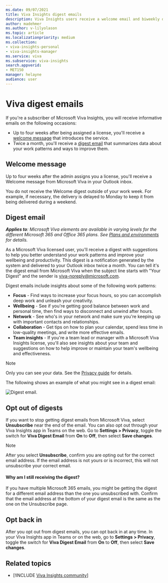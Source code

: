 ```yaml
---
ms.date: 09/07/2021
title: Viva Insights digest emails
description: Viva Insights users receive a welcome email and biweekly digest emails with key insights and suggestions
author: madehmer
ms.author: v-lilyolason
ms.topic: article
ms.localizationpriority: medium 
ms.collection: 
- viva-insights-personal 
- viva-insights-manager
ms.service: viva 
ms.subservice: viva-insights 
search.appverid: 
- MET150 
manager: helayne
audience: user
---
```


# Viva digest emails

If you're a subscriber of Microsoft Viva Insights, you will receive informative emails on the following occasions:

* Up to four weeks after being assigned a license, you'll receive a [welcome message](#welcome-message) that introduces the service.
* Twice a month, you'll receive a [digest email](#digest-email) that summarizes data about your work patterns and ways to improve them.

## Welcome message

Up to four weeks after the admin assigns you a license, you'll receive a Welcome message from Microsoft Viva in your Outlook inbox.

You do not receive the Welcome digest outside of your work week. For example, if necessary, the delivery is delayed to Monday to keep it from being delivered during a weekend.

## Digest email

_**Applies to**: Microsoft Viva elements are available in varying levels for the different Microsoft 365 and Office 365 plans. See [Plans and environments](../overview/plans-environments.md) for details._

As a Microsoft Viva licensed user, you'll receive a digest with suggestions to help you better understand your work patterns and improve your wellbeing and productivity. This digest is a notification generated by the system and delivered to your Outlook inbox twice a month. You can tell it's the digest email from Microsoft Viva when the subject line starts with "Your Digest" and the sender is viva-noreply@microsoft.com.

Digest emails include insights about some of the following work patterns:

* **Focus** - Find ways to increase your focus hours, so you can accomplish deep work and unleash your creativity.
* **Wellbeing** - See if you're getting good balance between work and personal time, then find ways to disconnect and unwind after hours.
* **Network** - See who's in your network and make sure you're keeping up with important contacts and relationships.
* **Collaboration** - Get tips on how to plan your calendar, spend less time in low-quality meetings, and write more effective emails.
* **Team insights** - If you're a team lead or manager with a Microsoft Viva Insights license, you'll also see insights about your team and suggestions on how to help improve or maintain your team's wellbeing and effectiveness.

>[!Note]
>Only you can see your data. See the [Privacy guide](../overview/privacy-guide-users.md) for details.

The following shows an example of what you might see in a digest email:

![Digest email.](../../Images/mya/use/digest.png)

## Opt out of digests

If you want to stop getting digest emails from Microsoft Viva, select **Unsubscribe** near the end of the email. You can also opt out through your Viva Insights app in Teams on the web. Go to **Settings > Privacy**, toggle the switch for **Viva Digest Email** from **On** to **Off**, then select **Save changes**.

>[!Note]
>After you select **Unsubscribe**, confirm you are opting out for the correct email address. If the email address is not yours or is incorrect, this will not unsubscribe your correct email.

#### Why am I still receiving the digest?

If you have multiple Microsoft 365 emails, you might be getting the digest for a different email address than the one you unsubscribed with. Confirm that the email address at the bottom of your digest email is the same as the one on the Unsubscribe page.

## Opt back in

After you opt out from digest emails, you can opt back in at any time. In your Viva Insights app in Teams or on the web, go to **Settings > Privacy**, toggle the switch for **Viva Digest Email** from **On** to **Off**, then select **Save changes**.

## Related topics

* [!INCLUDE [Viva Insights community](../includes/insights-community.md)]
